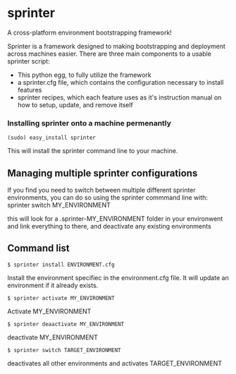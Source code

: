 sprinter
========

A cross-platform environment bootstrapping framework!

Sprinter is a framework designed to making bootstrapping and deployment across machines easier. There are three main components to a usable sprinter script:
* This python egg, to fully utilize the framework
* a sprinter.cfg file, which contains the configuration necessary to install features
* sprinter recipes, which each feature uses as it's instruction manual on how to setup, update, and remove itself 

### Installing sprinter onto a machine permenantly
    (sudo) easy_install sprinter

This will install the sprinter command line to your machine.

Managing multiple sprinter configurations
-----------------------------------------

If you find you need to switch between multiple different sprinter environments, you can do so using the sprinter commmand line with:
sprinter switch MY_ENVIRONMENT

this will look for a .sprinter-MY_ENVIRONMENT folder in your environwent and link everything to there, and deactivate any existing environments


Command list
------------
    $ sprinter install ENVIRONMENT.cfg
Install the environment specifiec in the environment.cfg file. It will update an environment if it already exists.

    $ sprinter activate MY_ENVIRONMENT

Activate MY_ENVIRONMENT

    $ sprinter deaactivate MY_ENVIRONMENT

deactivate MY_ENVIRONMENT

    $ sprinter switch TARGET_ENVIRONMENT

deactivates all other environments and activates TARGET_ENVIRONMENT
